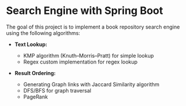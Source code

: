 # Search Engine with Spring Boot

The goal of this project is to implement a book repository search engine using the following algorithms:

- **Text Lookup:**
  - KMP algorithm (Knuth–Morris–Pratt) for simple lookup
  - Regex custom implementation for regex lookup

- **Result Ordering:**
  - Generating Graph links with Jaccard Similarity algorithm
  - DFS/BFS for graph traversal
  - PageRank
